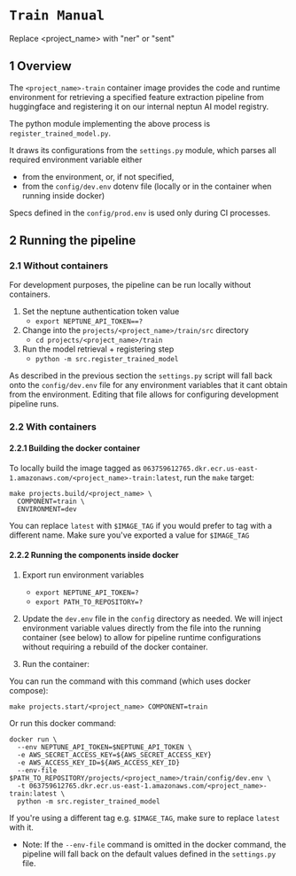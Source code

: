 # `Train Manual`

Replace <project_name> with "ner" or "sent"

## 1 Overview

The `<project_name>-train` container image provides the code and runtime environment for retrieving a
specified feature extraction pipeline from huggingface and registering it on our internal neptun AI
model registry.

The python module implementing the above process is `register_trained_model.py`.

It draws its configurations from the `settings.py` module, which parses all required
environment variable either

- from the environment, or, if not specified,
- from the `config/dev.env` dotenv file (locally or in the container when running inside docker)

Specs defined in the `config/prod.env` is used only during CI processes.

## 2 Running the pipeline

### 2.1 Without containers

For development purposes, the pipeline can be run locally without containers.

1. Set the neptune authentication token value
   - `export NEPTUNE_API_TOKEN==?`
2. Change into the `projects/<project_name>/train/src` directory
   - `cd projects/<project_name>/train`
3. Run the model retrieval + registering step
   - `python -m src.register_trained_model`

As described in the previous section the `settings.py` script will fall back onto the
`config/dev.env` file for any environment variables that it cant obtain from the environment.
Editing that file allows for configuring development pipeline runs.

### 2.2 With containers

#### 2.2.1 Building the docker container

To locally build the image tagged as
`063759612765.dkr.ecr.us-east-1.amazonaws.com/<project_name>-train:latest`, run the `make` target:

```make
make projects.build/<project_name> \
  COMPONENT=train \
  ENVIRONMENT=dev
```
You can replace `latest` with `$IMAGE_TAG` if you would prefer to tag with a different name. Make sure you've exported a value for `$IMAGE_TAG`

#### 2.2.2 Running the components inside docker

1. Export run environment variables

   - `export NEPTUNE_API_TOKEN=?`
   - `export PATH_TO_REPOSITORY=?`

2. Update the `dev.env` file in the `config` directory as needed. We will inject environment
   variable values directly from the file into the running container (see below) to allow for
   pipeline runtime configurations without requiring a rebuild of the docker container.

3. Run the container:

You can run the command with this command (which uses docker compose):

```
make projects.start/<project_name> COMPONENT=train
```

Or run this docker command:

```docker
docker run \
  --env NEPTUNE_API_TOKEN=$NEPTUNE_API_TOKEN \
  -e AWS_SECRET_ACCESS_KEY=${AWS_SECRET_ACCESS_KEY}
  -e AWS_ACCESS_KEY_ID=${AWS_ACCESS_KEY_ID}
  --env-file $PATH_TO_REPOSITORY/projects/<project_name>/train/config/dev.env \
  -t 063759612765.dkr.ecr.us-east-1.amazonaws.com/<project_name>-train:latest \
  python -m src.register_trained_model
```

If you're using a different tag e.g. `$IMAGE_TAG`, make sure to replace `latest` with it.

- Note: If the `--env-file` command is omitted in the docker command,
  the pipeline will fall back on the default values defined in the `settings.py` file.

